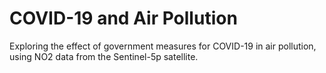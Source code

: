 # COVID-19 and Air Pollution
Exploring the effect of government measures for COVID-19 in air pollution, using NO2 data from the Sentinel-5p satellite.


